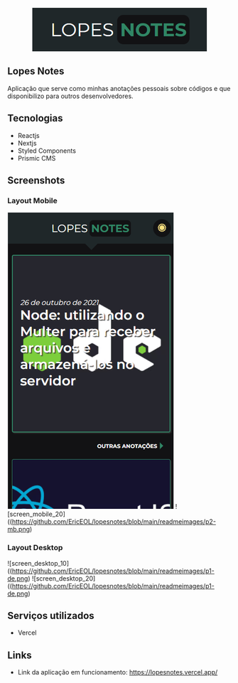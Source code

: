 <p align="center">
  <img src="https://github.com/EricEOL/lopesnotes/blob/main/readmeimages/logo.png" />
</p>

## Lopes Notes
 
Aplicação que serve como minhas anotações pessoais sobre códigos e que disponibilizo para outros desenvolvedores.
 
## Tecnologias

* Reactjs
* Nextjs
* Styled Components
* Prismic CMS

## Screenshots

### Layout Mobile

![screen_mobile_10](https://github.com/EricEOL/lopesnotes/blob/main/readmeimages/p1-mb.png) ![screen_mobile_20]((https://github.com/EricEOL/lopesnotes/blob/main/readmeimages/p2-mb.png)


### Layout Desktop

![screen_desktop_10]((https://github.com/EricEOL/lopesnotes/blob/main/readmeimages/p1-de.png) ![screen_desktop_20]((https://github.com/EricEOL/lopesnotes/blob/main/readmeimages/p1-de.png)

## Serviços utilizados
 
* Vercel

## Links

  - Link da aplicação em funcionamento: https://lopesnotes.vercel.app/
